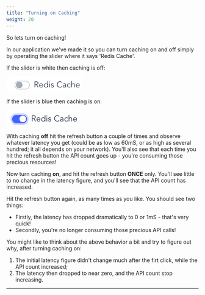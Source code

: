 ```yaml
---
title: "Turning on Caching"
weight: 20
---
```

So lets turn on caching!

In our application we've made it so you can turn caching on and off simply by operating the slider where it says 'Redis Cache'. 

If the slider is white then caching is off:

![caching-off]

If the slider is blue then caching is on:

![caching-on]

With caching **off** hit the refresh button a couple of times and observe whatever latency you get (could be as low as 60mS, or as high as several hundred; it all depends on your network). You'll also see that each time you hit the refresh button the API count goes up - you're consuming those precious resources!

Now turn caching **on**, and hit the refresh button **ONCE** only. You'll see little to no change in the latency figure, and you'll see that the API count has increased. 

Hit the refresh button again, as many times as you like. You should see two things:

* Firstly, the latency has dropped dramatically to 0 or 1mS - that's very quick!
* Secondly, you're no longer consuming those precious API calls!


You might like to think about the above behavior a bit and try to figure out why, after turning caching on:

1. The initial latency figure didn't change much after the firt click, while the API count increased;
2. The latency then dropped to near zero, and the API count stop increasing.

----------
[caching-off]: caching-off.png
[caching-on]: caching-on.png
